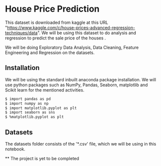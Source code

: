 #  House Price Prediction

This dataset is downloaded from kaggle at this URL "https://www.kaggle.com/c/house-prices-advanced-regression-techniques/data".
We will be using this dataset to do analysis and regression to predict the sale price of the houses .

We will be doing Exploratory Data Analysis, Data Cleaning, Feature Engineering and Regression on the datasets.

## Installation

We will be using the standard inbuilt anaconda package installation. We will use python packages such as NumPy, Pandas, Seaborn,
matplotlib and Scikit learn for the mentioned activities.

```sh
$ import pandas as pd
$ import numpy as np
$ import matplotlib.pyplot as plt
$ import seaborn as sns
$ %matplotlib.pyplot as plt
```

## Datasets

The datasets folder consists of the '*.csv' file, which we will be using in this notebook.



** The project is yet to be completed
